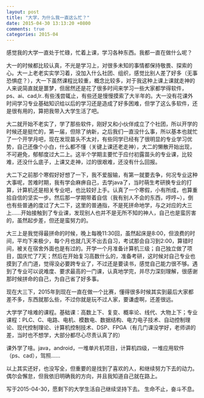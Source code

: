 ```yaml
---
layout: post
title: "大学，为什么我一直这么忙？"
date: 2015-04-30 13:13:20 +0800
comments: true
categories: 2015-04
---
```

感觉我的大学一直处于忙碌，忙着上课，学习各种东西。我都一直在做什么呢？

大一的时候都比较认真，不光是学习上，对很多未知的事情都保持敬畏、探索的心。大一上老老实实学习着，没加入什么社团、组织，感觉比别人差了好多（无事恐惧症？），大一下虽然课程比较重，概念比较多，对于我这种上课上课就走神的人来说简直就是噩梦<!--more-->，但居然还是花了很多时间来学习一些大家都学得软件，ps、ai、cad,lr..有些浅尝辄止，有些还是慢慢摸索了大半年的。大一没有花课外时间学习专业基础知识给以后的学习还是造成了好多困难，但学了这么多软件，还是很有用的，算把我带入大学生活了吧。

大二就开始不老实了，学了那些软件，刚好又和小伙伴成立了个社团，所以开学的时候还是挺忙的，第一届，但除了纳新，之后我们一直没什么事，所以基本也就忙了一个开学月吧，现在发现苗头不太对，有些同学已经有了很明显的专业学习优势，自己还像个小白，什么都不懂（关键上课还老走神），大二的懒散开始出现，不可避免，郁郁度过大二上。这半个学期主要忙于应付初露苗头的专业课，比较难，还没什么底子，上课又走神，过的很艰难，还没有什么回报。

大二下之前那个寒假好好想了一下，我不爱服输，有第一就要去争，何况专业这种大事呢，苦难时期，我有学会麻痹自己，去学java了，当时萌生考研换专业的打算，计算机还是相关专业吧，也比较好上手。认真了一个寒假，小有所成，也算重拾自信的坚实一步。然后那一学期带着自信（我有别人不会的东西，哼哼~），倒也有些普通的度过了大二下，这里的普通指，不是死拼命地学，与之对应的大三上……开始接触到了专业课，发现别人也并不是无所不知的神人，自己也是蛮厉害的，虽然起步差，但还是蛮努力的。

大三上是我觉得最拼命的时候，晚上每晚11:30回，虽然起床是8:00，但浪费的时间，平均下来极少，每个月也就几天不出去自习，考试那会自习到2:00，算错时间，被关在宿舍外面也是有过的。开学一个月准备计算机三级；自己独立做了项目，国庆忙了7天；然后在开始复习高数什么的，准备考研，这时候对自己专业也摸到了点门道，觉得没必要跨专业了，不过还是要读书，感觉自己能力很不够。遇到了专业可以说难度、要求最高的一门课，认真地学完，并尽力深刻理解，很感谢那时候拼命的自己，为自己省了好多事。

现在大三下，2015年到现在一直在做一个比赛，懂得很多时候其实到最后大家都差不多，东西就那么些，不过你就是玩不过人家，要谦虚啊，还差很远。

大学学了啥难的课程。基础课：高数上下、复变、概率论、线代、大物上下；专业课程：PLC、C、电路、电机、模数电、数据结构、电力电子技术、自动控制理论、现代控制理论、计算机控制技术、DSP、FPGA（有几门课没学好，老师讲的差，当时也不想学，大部分都尽心尽责认真了的）

课外学了啥。java，android，一堆单片机项目，计算机四级，一堆应用软件（ps、cad），驾照……

以上其实还好，也没写全，但重要的是找到了喜欢的人，和继续努力下去的动力。偶尔会懈怠，但我依旧明确我的方向，并且我知道自己就在路上。

写于2015-04-30，愿剩下的大学生活自己继续坚持下去。
生命不止，奋斗不息。


